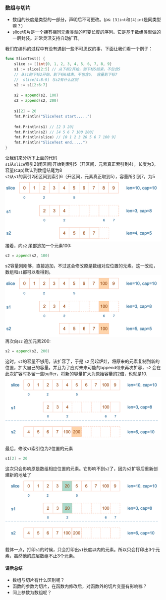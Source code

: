 ### 数组与切片

- 数组的长度是类型的一部分，声明后不可更改。(ps: `[3]int`和`[4]int`是同类型嘛？)
- slice切片是一个拥有相同元素类型的可变长度的序列。它是基于数组类型做的一层封装。非常灵活支持自动扩容。

我们在编码的过程中有没有遇到一些不可思议的事，下面让我们看一个例子：
```go
func SliceTest() {
	slice := []int{0, 1, 2, 3, 4, 5, 6, 7, 8, 9}
	s1 := slice[2:5] // 从下标2开始，到下标5结束，不包含5
	// 从s1的下标2开始，到下标6结束，不包含6， 容量到下标7
	//  slice[4:8:9] 与s2有什么区别
	s2 := s1[2:6:7]

	s2 = append(s2, 100)
	s2 = append(s2, 200)

	s1[2] = 20
	fmt.Println("SliceTest start.....")

	fmt.Println(s1) // [2 3 20]
	fmt.Println(s2) // [4 5 6 7 100 200]
	fmt.Println(slice) // [0 1 2 3 20 5 6 7 100 9]
	fmt.Println("SliceTest end.....")
}

```
让我们来分析下上面的代码  
`s1`从`slice`索引2(闭区间)开始到索引5（开区间，元素真正索引到4），长度为3，容量(cap)默认到数组结尾为8  
`s2`从`s1`的索引2闭区间到索引6（开区间，元素真正取到5），容量所引到7，为5
![1](img/slice-var-1.png)  
接着，向`s2` 尾部追加一个元素100:
```go
s2 = append(s2, 100)
```
s2容量刚刚够，直接追加，不过这会修改原是数组对应位置的元素。这一改动，数组和`s1`都可以看得到。  
![2](img/slice-var-2.png)  
再次向`s2` 追加元素200:
```go
s2 = append(s2, 200)
```
这时，`s2`的容量不够用，该扩容了，于是 `s2` 另起炉灶，将原来的元素复制到新的位置，扩大自己的容量。并且为了应对未来可能的append带来再次扩容，`s2` 会在此次扩容时多留一些buffer，将新的容量扩大为原始容量的2倍，也就是10.
![3](img/slice-var-3.png)  

最后，修改`s1`索引位为2位置的元素
```go
s1[2] = 20
```
这次只会影响原是数组相应位置的元素。它影响不到`s2`了，因为s2扩容后重新创建新的地址了
![4](img/slice-var-4.png)  

载体一点，打印`s1`的时候，只会打印出`s1`长度以内的元素。所以只会打印出3个元素，虽然他的底层数组不止3个元素。

#### 课后总结
- 数组与切片有什么区别呢？
- 函数的参数为切片，在函数内修改后，对函数外的切片变量有影响嘛？
- 同上参数为数组呢？
